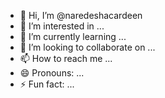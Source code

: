 - 👋 Hi, I’m @naredeshacardeen
- 👀 I’m interested in ...
- 🌱 I’m currently learning ...
- 💞️ I’m looking to collaborate on ...
- 📫 How to reach me ...
- 😄 Pronouns: ...
- ⚡ Fun fact: ...

<!---
naredeshacardeen/naredeshacardeen is a ✨ special ✨ repository because its `README.md` (this file) appears on your GitHub profile.
You can click the Preview link to take a look at your changes.
--->
